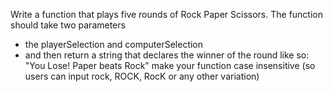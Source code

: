 Write a function that plays five rounds of Rock Paper Scissors. 
The function should take two parameters 
- the playerSelection and computerSelection 
- and then return a string that declares the winner of the round like so:
 "You Lose! Paper beats Rock"
make your function case insensitive 
(so users can input rock, ROCK, RocK or any other variation)
